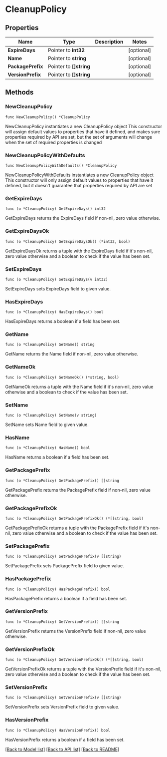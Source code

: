 # CleanupPolicy

## Properties

Name | Type | Description | Notes
------------ | ------------- | ------------- | -------------
**ExpireDays** | Pointer to **int32** |  | [optional] 
**Name** | Pointer to **string** |  | [optional] 
**PackagePrefix** | Pointer to **[]string** |  | [optional] 
**VersionPrefix** | Pointer to **[]string** |  | [optional] 

## Methods

### NewCleanupPolicy

`func NewCleanupPolicy() *CleanupPolicy`

NewCleanupPolicy instantiates a new CleanupPolicy object
This constructor will assign default values to properties that have it defined,
and makes sure properties required by API are set, but the set of arguments
will change when the set of required properties is changed

### NewCleanupPolicyWithDefaults

`func NewCleanupPolicyWithDefaults() *CleanupPolicy`

NewCleanupPolicyWithDefaults instantiates a new CleanupPolicy object
This constructor will only assign default values to properties that have it defined,
but it doesn't guarantee that properties required by API are set

### GetExpireDays

`func (o *CleanupPolicy) GetExpireDays() int32`

GetExpireDays returns the ExpireDays field if non-nil, zero value otherwise.

### GetExpireDaysOk

`func (o *CleanupPolicy) GetExpireDaysOk() (*int32, bool)`

GetExpireDaysOk returns a tuple with the ExpireDays field if it's non-nil, zero value otherwise
and a boolean to check if the value has been set.

### SetExpireDays

`func (o *CleanupPolicy) SetExpireDays(v int32)`

SetExpireDays sets ExpireDays field to given value.

### HasExpireDays

`func (o *CleanupPolicy) HasExpireDays() bool`

HasExpireDays returns a boolean if a field has been set.

### GetName

`func (o *CleanupPolicy) GetName() string`

GetName returns the Name field if non-nil, zero value otherwise.

### GetNameOk

`func (o *CleanupPolicy) GetNameOk() (*string, bool)`

GetNameOk returns a tuple with the Name field if it's non-nil, zero value otherwise
and a boolean to check if the value has been set.

### SetName

`func (o *CleanupPolicy) SetName(v string)`

SetName sets Name field to given value.

### HasName

`func (o *CleanupPolicy) HasName() bool`

HasName returns a boolean if a field has been set.

### GetPackagePrefix

`func (o *CleanupPolicy) GetPackagePrefix() []string`

GetPackagePrefix returns the PackagePrefix field if non-nil, zero value otherwise.

### GetPackagePrefixOk

`func (o *CleanupPolicy) GetPackagePrefixOk() (*[]string, bool)`

GetPackagePrefixOk returns a tuple with the PackagePrefix field if it's non-nil, zero value otherwise
and a boolean to check if the value has been set.

### SetPackagePrefix

`func (o *CleanupPolicy) SetPackagePrefix(v []string)`

SetPackagePrefix sets PackagePrefix field to given value.

### HasPackagePrefix

`func (o *CleanupPolicy) HasPackagePrefix() bool`

HasPackagePrefix returns a boolean if a field has been set.

### GetVersionPrefix

`func (o *CleanupPolicy) GetVersionPrefix() []string`

GetVersionPrefix returns the VersionPrefix field if non-nil, zero value otherwise.

### GetVersionPrefixOk

`func (o *CleanupPolicy) GetVersionPrefixOk() (*[]string, bool)`

GetVersionPrefixOk returns a tuple with the VersionPrefix field if it's non-nil, zero value otherwise
and a boolean to check if the value has been set.

### SetVersionPrefix

`func (o *CleanupPolicy) SetVersionPrefix(v []string)`

SetVersionPrefix sets VersionPrefix field to given value.

### HasVersionPrefix

`func (o *CleanupPolicy) HasVersionPrefix() bool`

HasVersionPrefix returns a boolean if a field has been set.


[[Back to Model list]](../README.md#documentation-for-models) [[Back to API list]](../README.md#documentation-for-api-endpoints) [[Back to README]](../README.md)


